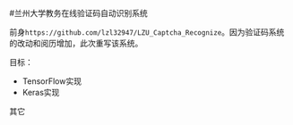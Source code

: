 #兰州大学教务在线验证码自动识别系统

前身`https://github.com/lzl32947/LZU_Captcha_Recognize`。因为验证码系统的改动和阅历增加，此次重写该系统。

目标：
* TensorFlow实现
* Keras实现

其它